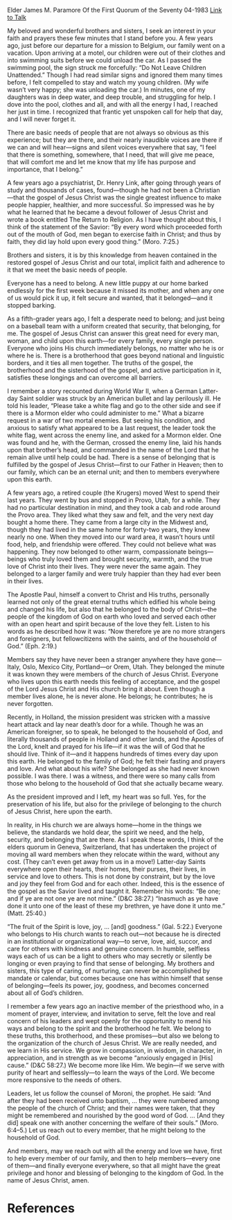 Elder James M. Paramore
Of the First Quorum of the Seventy
04-1983
[Link to Talk](https://www.churchofjesuschrist.org/study/general-conference/1983/04/the-gospel-of-jesus-christ-and-basic-needs-of-people?lang=eng)

My beloved and wonderful brothers and sisters, I seek an interest in your faith and prayers these few minutes that I stand before you. A few years ago, just before our departure for a mission to Belgium, our family went on a vacation. Upon arriving at a motel, our children were out of their clothes and into swimming suits before we could unload the car. As I passed the swimming pool, the sign struck me forcefully: “Do Not Leave Children Unattended.” Though I had read similar signs and ignored them many times before, I felt compelled to stay and watch my young children. (My wife wasn’t very happy; she was unloading the car.) In minutes, one of my daughters was in deep water, and deep trouble, and struggling for help. I dove into the pool, clothes and all, and with all the energy I had, I reached her just in time. I recognized that frantic yet unspoken call for help that day, and I will never forget it.

There are basic needs of people that are not always so obvious as this experience; but they are there, and their nearly inaudible voices are there if we can and will hear—signs and silent voices everywhere that say, “I feel that there is something, somewhere, that I need, that will give me peace, that will comfort me and let me know that my life has purpose and importance, that I belong.”

A few years ago a psychiatrist, Dr. Henry Link, after going through years of study and thousands of cases, found—though he had not been a Christian—that the gospel of Jesus Christ was the single greatest influence to make people happier, healthier, and more successful. So impressed was he by what he learned that he became a devout follower of Jesus Christ and wrote a book entitled The Return to Religion. As I have thought about this, I think of the statement of the Savior: “By every word which proceeded forth out of the mouth of God, men began to exercise faith in Christ; and thus by faith, they did lay hold upon every good thing.” (Moro. 7:25.)

Brothers and sisters, it is by this knowledge from heaven contained in the restored gospel of Jesus Christ and our total, implicit faith and adherence to it that we meet the basic needs of people.

Everyone has a need to belong. A new little puppy at our home barked endlessly for the first week because it missed its mother, and when any one of us would pick it up, it felt secure and wanted, that it belonged—and it stopped barking.

As a fifth-grader years ago, I felt a desperate need to belong; and just being on a baseball team with a uniform created that security, that belonging, for me. The gospel of Jesus Christ can answer this great need for every man, woman, and child upon this earth—for every family, every single person. Everyone who joins His church immediately belongs, no matter who he is or where he is. There is a brotherhood that goes beyond national and linguistic borders, and it ties all men together. The truths of the gospel, the brotherhood and the sisterhood of the gospel, and active participation in it, satisfies these longings and can overcome all barriers.

I remember a story recounted during World War II, when a German Latter-day Saint soldier was struck by an American bullet and lay perilously ill. He told his leader, “Please take a white flag and go to the other side and see if there is a Mormon elder who could administer to me.” What a bizarre request in a war of two mortal enemies. But seeing his condition, and anxious to satisfy what appeared to be a last request, the leader took the white flag, went across the enemy line, and asked for a Mormon elder. One was found and he, with the German, crossed the enemy line, laid his hands upon that brother’s head, and commanded in the name of the Lord that he remain alive until help could be had. There is a sense of belonging that is fulfilled by the gospel of Jesus Christ—first to our Father in Heaven; then to our family, which can be an eternal unit; and then to members everywhere upon this earth.

A few years ago, a retired couple (the Krugers) moved West to spend their last years. They went by bus and stopped in Provo, Utah, for a while. They had no particular destination in mind, and they took a cab and rode around the Provo area. They liked what they saw and felt, and the very next day bought a home there. They came from a large city in the Midwest and, though they had lived in the same home for forty-two years, they knew nearly no one. When they moved into our ward area, it wasn’t hours until food, help, and friendship were offered. They could not believe what was happening. They now belonged to other warm, compassionate beings—beings who truly loved them and brought security, warmth, and the true love of Christ into their lives. They were never the same again. They belonged to a larger family and were truly happier than they had ever been in their lives.

The Apostle Paul, himself a convert to Christ and His truths, personally learned not only of the great eternal truths which edified his whole being and changed his life, but also that he belonged to the body of Christ—the people of the kingdom of God on earth who loved and served each other with an open heart and spirit because of the love they felt. Listen to his words as he described how it was: “Now therefore ye are no more strangers and foreigners, but fellowcitizens with the saints, and of the household of God.” (Eph. 2:19.)

Members say they have never been a stranger anywhere they have gone—Italy, Oslo, Mexico City, Portland—or Orem, Utah. They belonged the minute it was known they were members of the church of Jesus Christ. Everyone who lives upon this earth needs this feeling of acceptance, and the gospel of the Lord Jesus Christ and His church bring it about. Even though a member lives alone, he is never alone. He belongs; he contributes; he is never forgotten.

Recently, in Holland, the mission president was stricken with a massive heart attack and lay near death’s door for a while. Though he was an American foreigner, so to speak, he belonged to the household of God, and literally thousands of people in Holland and other lands, and the Apostles of the Lord, knelt and prayed for his life—if it was the will of God that he should live. Think of it—and it happens hundreds of times every day upon this earth. He belonged to the family of God; he felt their fasting and prayers and love. And what about his wife? She belonged as she had never known possible. I was there. I was a witness, and there were so many calls from those who belong to the household of God that she actually became weary.

As the president improved and I left, my heart was so full. Yes, for the preservation of his life, but also for the privilege of belonging to the church of Jesus Christ, here upon the earth.

In reality, in His church we are always home—home in the things we believe, the standards we hold dear, the spirit we need, and the help, security, and belonging that are there. As I speak these words, I think of the elders quorum in Geneva, Switzerland, that has undertaken the project of moving all ward members when they relocate within the ward, without any cost. (They can’t even get away from us in a move!) Latter-day Saints everywhere open their hearts, their homes, their purses, their lives, in service and love to others. This is not done by constraint, but by the love and joy they feel from God and for each other. Indeed, this is the essence of the gospel as the Savior lived and taught it. Remember his words: “Be one; and if ye are not one ye are not mine.” (D&C 38:27.) “Inasmuch as ye have done it unto one of the least of these my brethren, ye have done it unto me.” (Matt. 25:40.)

“The fruit of the Spirit is love, joy, … [and] goodness.” (Gal. 5:22.) Everyone who belongs to His church wants to reach out—not because he is directed in an institutional or organizational way—to serve, love, aid, succor, and care for others with kindness and genuine concern. In humble, selfless ways each of us can be a light to others who may secretly or silently be longing or even praying to find that sense of belonging. My brothers and sisters, this type of caring, of nurturing, can never be accomplished by mandate or calendar, but comes because one has within himself that sense of belonging—feels its power, joy, goodness, and becomes concerned about all of God’s children.

I remember a few years ago an inactive member of the priesthood who, in a moment of prayer, interview, and invitation to serve, felt the love and real concern of his leaders and wept openly for the opportunity to mend his ways and belong to the spirit and the brotherhood he felt. We belong to these truths, this brotherhood, and these promises—but also we belong to the organization of the church of Jesus Christ. We are really needed, and we learn in His service. We grow in compassion, in wisdom, in character, in appreciation, and in strength as we become “anxiously engaged in [His] cause.” (D&C 58:27.) We become more like Him. We begin—if we serve with purity of heart and selflessly—to learn the ways of the Lord. We become more responsive to the needs of others.

Leaders, let us follow the counsel of Moroni, the prophet. He said: “And after they had been received unto baptism, … they were numbered among the people of the church of Christ; and their names were taken, that they might be remembered and nourished by the good word of God. … [And they did] speak one with another concerning the welfare of their souls.” (Moro. 6:4–5.) Let us reach out to every member, that he might belong to the household of God.

And members, may we reach out with all the energy and love we have, first to help every member of our family, and then to help members—every one of them—and finally everyone everywhere, so that all might have the great privilege and honor and blessing of belonging to the kingdom of God. In the name of Jesus Christ, amen.

# References
